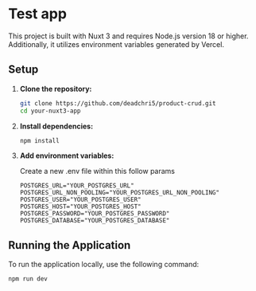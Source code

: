 # Test app

This project is built with Nuxt 3 and requires Node.js version 18 or higher. Additionally, it utilizes environment variables generated by Vercel.

## Setup

1. **Clone the repository:**

    ```bash
    git clone https://github.com/deadchri5/product-crud.git
    cd your-nuxt3-app
    ```

2. **Install dependencies:**

    ```bash
    npm install
    ```

3. **Add environment variables:**

    Create a new .env file within this follow params
    
    ```env
    POSTGRES_URL="YOUR_POSTGRES_URL"
    POSTGRES_URL_NON_POOLING="YOUR_POSTGRES_URL_NON_POOLING"
    POSTGRES_USER="YOUR_POSTGRES_USER"
    POSTGRES_HOST="YOUR_POSTGRES_HOST"
    POSTGRES_PASSWORD="YOUR_POSTGRES_PASSWORD"
    POSTGRES_DATABASE="YOUR_POSTGRES_DATABASE"
    ```

## Running the Application

To run the application locally, use the following command:

```bash
npm run dev
```